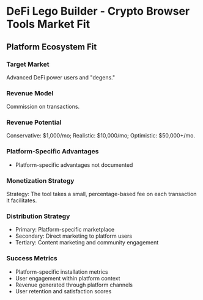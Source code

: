 # DeFi Lego Builder - Crypto Browser Tools Market Fit

## Platform Ecosystem Fit

### Target Market
Advanced DeFi power users and "degens."

### Revenue Model
Commission on transactions.

### Revenue Potential
Conservative: $1,000/mo; Realistic: $10,000/mo; Optimistic: $50,000+/mo.

### Platform-Specific Advantages
- Platform-specific advantages not documented

### Monetization Strategy
Strategy: The tool takes a small, percentage-based fee on each transaction it facilitates.

### Distribution Strategy
- Primary: Platform-specific marketplace
- Secondary: Direct marketing to platform users
- Tertiary: Content marketing and community engagement

### Success Metrics
- Platform-specific installation metrics
- User engagement within platform context
- Revenue generated through platform channels
- User retention and satisfaction scores
